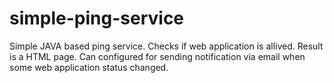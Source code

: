 # simple-ping-service
Simple JAVA based ping service. Checks if web application is allived. Result is a HTML page. Can configured for sending notification via email when some web application status changed.
